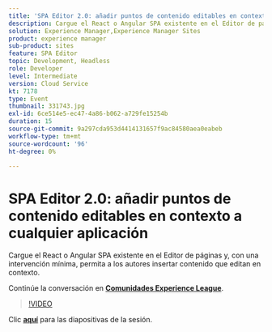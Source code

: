 ```yaml
---
title: 'SPA Editor 2.0: añadir puntos de contenido editables en contexto a cualquier aplicación'
description: Cargue el React o Angular SPA existente en el Editor de páginas y, con una intervención mínima, permita a los autores insertar contenido que editan en contexto. Esta sesión se entregó como parte del evento de contenido de Adobe Developers Live.
solution: Experience Manager,Experience Manager Sites
product: experience manager
sub-product: sites
feature: SPA Editor
topic: Development, Headless
role: Developer
level: Intermediate
version: Cloud Service
kt: 7178
type: Event
thumbnail: 331743.jpg
exl-id: 6ce514e5-ec47-4a86-b062-a729fe15254b
duration: 15
source-git-commit: 9a297cda953d4414131657f9ac84580aea0eabeb
workflow-type: tm+mt
source-wordcount: '96'
ht-degree: 0%

---
```


# SPA Editor 2.0: añadir puntos de contenido editables en contexto a cualquier aplicación

Cargue el React o Angular SPA existente en el Editor de páginas y, con una intervención mínima, permita a los autores insertar contenido que editan en contexto.

Continúe la conversación en **[Comunidades Experience League](https://adobe.ly/36Yd3v6)**.

>[!VIDEO](https://video.tv.adobe.com/v/331743/?quality=12&learn=on&hidetitle=true)

Clic **[aquí](/help/adobe-developers-live/assets/spa-editor-2-0.pdf)** para las diapositivas de la sesión.
